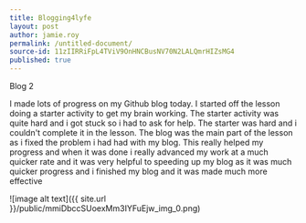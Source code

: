 ```yaml
---
title: Blogging4lyfe
layout: post
author: jamie.roy
permalink: /untitled-document/
source-id: 11zIIRRiFpL4TViV9OnHNCBusNV70N2LALQmrHIZsMG4
published: true
---
```

Blog 2 

I made lots of progress on my Github blog today. I started off the lesson doing a starter activity to get my brain working. The starter activity was quite hard and i got stuck so i had to ask for help. The starter was hard and i couldn't complete it in the lesson. The blog was the main part of the lesson as i fixed the problem i had had with my blog. This really helped my progress and when it was done i really advanced my work at a much quicker rate and it was very helpful to speeding up my blog as it was much quicker progress and i finished my blog and it was made much more effective

![image alt text]({{ site.url }}/public/mmiDbccSUoexMm3IYFuEjw_img_0.png)

